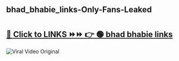 
 ## bhad_bhabie_links-Only-Fans-Leaked

# <h2><a href="https://clipsfans.com/bhad_bhabie_links&ref=git">🔗 Click to LINKS ⏩⏩ 👉 🟢 bhad bhabie links </a></h2>

<a href="https://clipsfans.com/bhad_bhabie_links&ref=git" rel="nofollow" data-target="animated-image.originalLink"><img src="https://i.ibb.co.com/xMMVF88/686577567.gif" alt="Viral Video Original" style="max-width: 100%; display: inline-block;" data-target="animated-image.originalImage"></a>
